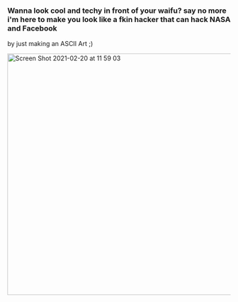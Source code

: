 ### Wanna look cool and techy in front of your waifu? say no more i'm here to make you look like a fkin hacker that can hack NASA and Facebook

by just making an ASCII Art ;)

<img width="545" alt="Screen Shot 2021-02-20 at 11 59 03" src="https://user-images.githubusercontent.com/79232562/108584376-5803a800-7373-11eb-8410-e3112c079a49.png">
